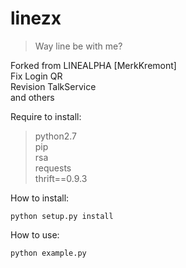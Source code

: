 # linezx
> Way line be with me?

Forked from LINEALPHA [MerkKremont]<br />
Fix Login QR<br />
Revision TalkService<br />
and others<br />

Require to install:

> python2.7<br />
> pip<br />
> rsa<br />
> requests<br />
> thrift==0.9.3<br />

How to install:
```
python setup.py install
```
How to use:
```
python example.py
```
